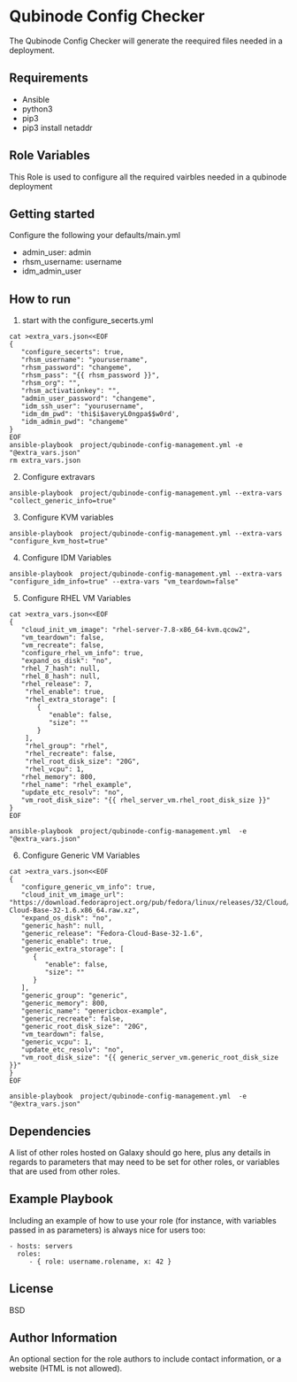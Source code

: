 Qubinode Config Checker 
=========

The Qubinode Config Checker will generate the reequired files needed in a deployment. 

Requirements
------------
* Ansible 
* python3 
* pip3
* pip3 install netaddr

Role Variables
--------------

This Role is used to configure all the required vairbles needed in a qubinode deployment


Getting started 
------------
Configure the following your defaults/main.yml
* admin_user: admin
* rhsm_username: username
* idm_admin_user

How to run
------------
1. start with the configure_secerts.yml 
```
cat >extra_vars.json<<EOF
{
   "configure_secerts": true,
   "rhsm_username": "yourusername",
   "rhsm_password": "changeme",
   "rhsm_pass": "{{ rhsm_password }}",
   "rhsm_org": "",
   "rhsm_activationkey": "",
   "admin_user_password": "changeme",
   "idm_ssh_user": "yourusername",
   "idm_dm_pwd": 'thi$i$averyL0ngpa$$w0rd',
   "idm_admin_pwd": "changeme"
}
EOF
ansible-playbook  project/qubinode-config-management.yml -e "@extra_vars.json"
rm extra_vars.json
```

2. Configure extravars
```
ansible-playbook  project/qubinode-config-management.yml --extra-vars "collect_generic_info=true"
```

3. Configure KVM variables
```
ansible-playbook  project/qubinode-config-management.yml --extra-vars "configure_kvm_host=true"
```

4. Configure IDM Variables
```
ansible-playbook  project/qubinode-config-management.yml --extra-vars "configure_idm_info=true" --extra-vars "vm_teardown=false"
```

5. Configure RHEL VM Variables
```
cat >extra_vars.json<<EOF
{
   "cloud_init_vm_image": "rhel-server-7.8-x86_64-kvm.qcow2",
   "vm_teardown": false,
   "vm_recreate": false,
   "configure_rhel_vm_info": true,
   "expand_os_disk": "no",
   "rhel_7_hash": null,
   "rhel_8_hash": null,
   "rhel_release": 7,
    "rhel_enable": true,
    "rhel_extra_storage": [
       {
          "enable": false,
          "size": ""
       }
    ],
    "rhel_group": "rhel",
    "rhel_recreate": false,
    "rhel_root_disk_size": "20G",
    "rhel_vcpu": 1,
   "rhel_memory": 800,
   "rhel_name": "rhel_example",
   "update_etc_resolv": "no",
   "vm_root_disk_size": "{{ rhel_server_vm.rhel_root_disk_size }}"
}
EOF

ansible-playbook  project/qubinode-config-management.yml  -e "@extra_vars.json"
```

6. Configure Generic VM Variables
```
cat >extra_vars.json<<EOF
{
   "configure_generic_vm_info": true,
   "cloud_init_vm_image_url": "https://download.fedoraproject.org/pub/fedora/linux/releases/32/Cloud/x86_64/images/Fedora-Cloud-Base-32-1.6.x86_64.raw.xz",
   "expand_os_disk": "no",
   "generic_hash": null,
   "generic_release": "Fedora-Cloud-Base-32-1.6",
   "generic_enable": true,
   "generic_extra_storage": [
      {
         "enable": false,
         "size": ""
      }
   ],
   "generic_group": "generic",
   "generic_memory": 800,
   "generic_name": "genericbox-example",
   "generic_recreate": false,
   "generic_root_disk_size": "20G",
   "vm_teardown": false,
   "generic_vcpu": 1,
   "update_etc_resolv": "no",
   "vm_root_disk_size": "{{ generic_server_vm.generic_root_disk_size }}"
}
EOF

ansible-playbook  project/qubinode-config-management.yml  -e "@extra_vars.json"
```

Dependencies
------------

A list of other roles hosted on Galaxy should go here, plus any details in regards to parameters that may need to be set for other roles, or variables that are used from other roles.

Example Playbook
----------------

Including an example of how to use your role (for instance, with variables passed in as parameters) is always nice for users too:

    - hosts: servers
      roles:
         - { role: username.rolename, x: 42 }

License
-------

BSD

Author Information
------------------

An optional section for the role authors to include contact information, or a website (HTML is not allowed).
